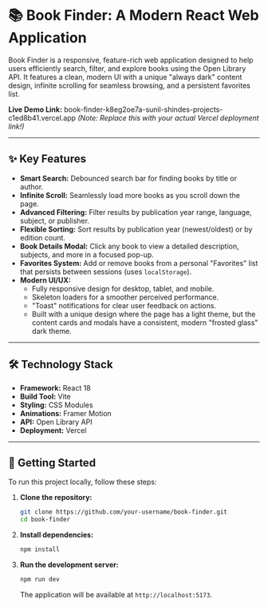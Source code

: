 # 📚 Book Finder: A Modern React Web Application

Book Finder is a responsive, feature-rich web application designed to help users efficiently search, filter, and explore books using the Open Library API. It features a clean, modern UI with a unique "always dark" content design, infinite scrolling for seamless browsing, and a persistent favorites list.

**Live Demo Link:** book-finder-k8eg2oe7a-sunil-shindes-projects-c1ed8b41.vercel.app
*(Note: Replace this with your actual Vercel deployment link!)*

---

## ✨ Key Features

*   **Smart Search:** Debounced search bar for finding books by title or author.
*   **Infinite Scroll:** Seamlessly load more books as you scroll down the page.
*   **Advanced Filtering:** Filter results by publication year range, language, subject, or publisher.
*   **Flexible Sorting:** Sort results by publication year (newest/oldest) or by edition count.
*   **Book Details Modal:** Click any book to view a detailed description, subjects, and more in a focused pop-up.
*   **Favorites System:** Add or remove books from a personal "Favorites" list that persists between sessions (uses `localStorage`).
*   **Modern UI/UX:**
    *   Fully responsive design for desktop, tablet, and mobile.
    *   Skeleton loaders for a smoother perceived performance.
    *   "Toast" notifications for clear user feedback on actions.
    *   Built with a unique design where the page has a light theme, but the content cards and modals have a consistent, modern "frosted glass" dark theme.

---

## 🛠️ Technology Stack

*   **Framework:** React 18
*   **Build Tool:** Vite
*   **Styling:** CSS Modules
*   **Animations:** Framer Motion
*   **API:** Open Library API
*   **Deployment:** Vercel

---

## 🚀 Getting Started

To run this project locally, follow these steps:

1.  **Clone the repository:**
    ```bash
    git clone https://github.com/your-username/book-finder.git
    cd book-finder
    ```

2.  **Install dependencies:**
    ```bash
    npm install
    ```

3.  **Run the development server:**
    ```bash
    npm run dev
    ```
    The application will be available at `http://localhost:5173`.
